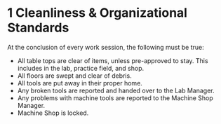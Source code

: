 # 1 Cleanliness & Organizational Standards

At the conclusion of every work session, the following must be true:
* All table tops are clear of items, unless pre-approved to stay.  This includes in the lab, practice field, and shop.
* All floors are swept and clear of debris.
* All tools are put away in their proper home.
* Any broken tools are reported and handed over to the Lab Manager.
* Any problems with machine tools are reported to the Machine Shop Manager.
* Machine Shop is locked.
